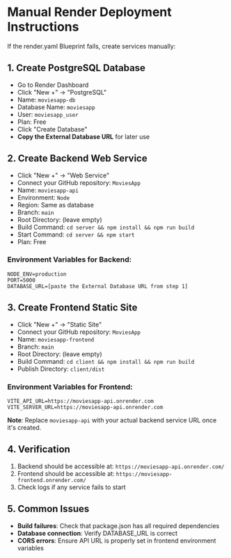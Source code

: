 # Manual Render Deployment Instructions

If the render.yaml Blueprint fails, create services manually:

## 1. Create PostgreSQL Database
- Go to Render Dashboard
- Click "New +" → "PostgreSQL"
- Name: `moviesapp-db`
- Database Name: `moviesapp`
- User: `moviesapp_user`
- Plan: Free
- Click "Create Database"
- **Copy the External Database URL** for later use

## 2. Create Backend Web Service
- Click "New +" → "Web Service"
- Connect your GitHub repository: `MoviesApp`
- Name: `moviesapp-api`
- Environment: `Node`
- Region: Same as database
- Branch: `main`
- Root Directory: (leave empty)
- Build Command: `cd server && npm install && npm run build`
- Start Command: `cd server && npm start`
- Plan: Free

### Environment Variables for Backend:
```
NODE_ENV=production
PORT=5000
DATABASE_URL=[paste the External Database URL from step 1]
```

## 3. Create Frontend Static Site
- Click "New +" → "Static Site"
- Connect your GitHub repository: `MoviesApp`
- Name: `moviesapp-frontend`
- Branch: `main`
- Root Directory: (leave empty)
- Build Command: `cd client && npm install && npm run build`
- Publish Directory: `client/dist`

### Environment Variables for Frontend:
```
VITE_API_URL=https://moviesapp-api.onrender.com
VITE_SERVER_URL=https://moviesapp-api.onrender.com
```

**Note**: Replace `moviesapp-api` with your actual backend service URL once it's created.

## 4. Verification
1. Backend should be accessible at: `https://moviesapp-api.onrender.com/`
2. Frontend should be accessible at: `https://moviesapp-frontend.onrender.com/`
3. Check logs if any service fails to start

## 5. Common Issues
- **Build failures**: Check that package.json has all required dependencies
- **Database connection**: Verify DATABASE_URL is correct
- **CORS errors**: Ensure API URL is properly set in frontend environment variables
